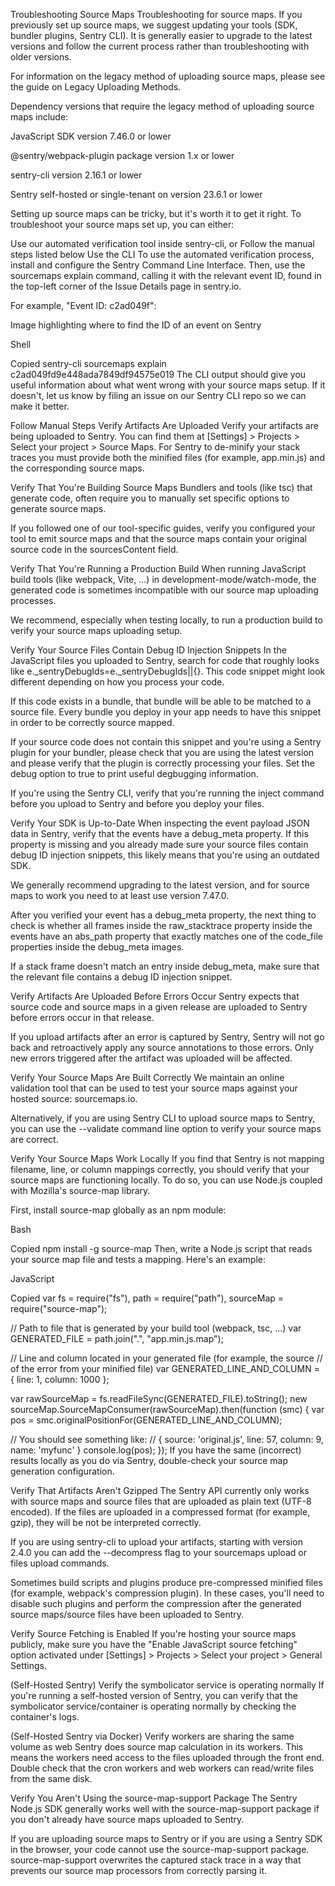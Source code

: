 Troubleshooting Source Maps
Troubleshooting for source maps.
If you previously set up source maps, we suggest updating your tools (SDK, bundler plugins, Sentry CLI). It is generally easier to upgrade to the latest versions and follow the current process rather than troubleshooting with older versions.

For information on the legacy method of uploading source maps, please see the guide on Legacy Uploading Methods.

Dependency versions that require the legacy method of uploading source maps include:

JavaScript SDK version 7.46.0 or lower

@sentry/webpack-plugin package version 1.x or lower

sentry-cli version 2.16.1 or lower

Sentry self-hosted or single-tenant on version 23.6.1 or lower

Setting up source maps can be tricky, but it's worth it to get it right. To troubleshoot your source maps set up, you can either:

Use our automated verification tool inside sentry-cli, or
Follow the manual steps listed below
Use the CLI
To use the automated verification process, install and configure the Sentry Command Line Interface. Then, use the sourcemaps explain command, calling it with the relevant event ID, found in the top-left corner of the Issue Details page in sentry.io.

For example, "Event ID: c2ad049f":

Image highlighting where to find the ID of an event on Sentry

Shell

Copied
sentry-cli sourcemaps explain c2ad049fd9e448ada7849df94575e019
The CLI output should give you useful information about what went wrong with your source maps setup. If it doesn't, let us know by filing an issue on our Sentry CLI repo so we can make it better.

Follow Manual Steps
Verify Artifacts Are Uploaded
Verify your artifacts are being uploaded to Sentry. You can find them at [Settings] > Projects > Select your project > Source Maps. For Sentry to de-minify your stack traces you must provide both the minified files (for example, app.min.js) and the corresponding source maps.

Verify That You're Building Source Maps
Bundlers and tools (like tsc) that generate code, often require you to manually set specific options to generate source maps.

If you followed one of our tool-specific guides, verify you configured your tool to emit source maps and that the source maps contain your original source code in the sourcesContent field.

Verify That You're Running a Production Build
When running JavaScript build tools (like webpack, Vite, ...) in development-mode/watch-mode, the generated code is sometimes incompatible with our source map uploading processes.

We recommend, especially when testing locally, to run a production build to verify your source maps uploading setup.

Verify Your Source Files Contain Debug ID Injection Snippets
In the JavaScript files you uploaded to Sentry, search for code that roughly looks like e._sentryDebugIds=e._sentryDebugIds||{}. This code snippet might look different depending on how you process your code.

If this code exists in a bundle, that bundle will be able to be matched to a source file. Every bundle you deploy in your app needs to have this snippet in order to be correctly source mapped.

If your source code does not contain this snippet and you're using a Sentry plugin for your bundler, please check that you are using the latest version and please verify that the plugin is correctly processing your files. Set the debug option to true to print useful degbugging information.

If you're using the Sentry CLI, verify that you're running the inject command before you upload to Sentry and before you deploy your files.

Verify Your SDK is Up-to-Date
When inspecting the event payload JSON data in Sentry, verify that the events have a debug_meta property. If this property is missing and you already made sure your source files contain debug ID injection snippets, this likely means that you're using an outdated SDK.

We generally recommend upgrading to the latest version, and for source maps to work you need to at least use version 7.47.0.

After you verified your event has a debug_meta property, the next thing to check is whether all frames inside the raw_stacktrace property inside the events have an abs_path property that exactly matches one of the code_file properties inside the debug_meta images.

If a stack frame doesn't match an entry inside debug_meta, make sure that the relevant file contains a debug ID injection snippet.

Verify Artifacts Are Uploaded Before Errors Occur
Sentry expects that source code and source maps in a given release are uploaded to Sentry before errors occur in that release.

If you upload artifacts after an error is captured by Sentry, Sentry will not go back and retroactively apply any source annotations to those errors. Only new errors triggered after the artifact was uploaded will be affected.

Verify Your Source Maps Are Built Correctly
We maintain an online validation tool that can be used to test your source maps against your hosted source: sourcemaps.io.

Alternatively, if you are using Sentry CLI to upload source maps to Sentry, you can use the --validate command line option to verify your source maps are correct.

Verify Your Source Maps Work Locally
If you find that Sentry is not mapping filename, line, or column mappings correctly, you should verify that your source maps are functioning locally. To do so, you can use Node.js coupled with Mozilla's source-map library.

First, install source-map globally as an npm module:

Bash

Copied
npm install -g source-map
Then, write a Node.js script that reads your source map file and tests a mapping. Here's an example:

JavaScript

Copied
var fs = require("fs"),
path = require("path"),
sourceMap = require("source-map");

// Path to file that is generated by your build tool (webpack, tsc, ...)
var GENERATED_FILE = path.join(".", "app.min.js.map");

// Line and column located in your generated file (for example, the source
// of the error from your minified file)
var GENERATED_LINE_AND_COLUMN = { line: 1, column: 1000 };

var rawSourceMap = fs.readFileSync(GENERATED_FILE).toString();
new sourceMap.SourceMapConsumer(rawSourceMap).then(function (smc) {
var pos = smc.originalPositionFor(GENERATED_LINE_AND_COLUMN);

// You should see something like:
// { source: 'original.js', line: 57, column: 9, name: 'myfunc' }
console.log(pos);
});
If you have the same (incorrect) results locally as you do via Sentry, double-check your source map generation configuration.

Verify That Artifacts Aren't Gzipped
The Sentry API currently only works with source maps and source files that are uploaded as plain text (UTF-8 encoded). If the files are uploaded in a compressed format (for example, gzip), they will be not be interpreted correctly.

If you are using sentry-cli to upload your artifacts, starting with version 2.4.0 you can add the --decompress flag to your sourcemaps upload or files upload commands.

Sometimes build scripts and plugins produce pre-compressed minified files (for example, webpack's compression plugin). In these cases, you'll need to disable such plugins and perform the compression after the generated source maps/source files have been uploaded to Sentry.

Verify Source Fetching is Enabled
If you're hosting your source maps publicly, make sure you have the "Enable JavaScript source fetching" option activated under [Settings] > Projects > Select your project > General Settings.

(Self-Hosted Sentry) Verify the symbolicator service is operating normally
If you're running a self-hosted version of Sentry, you can verify that the symbolicator service/container is operating normally by checking the container's logs.

(Self-Hosted Sentry via Docker) Verify workers are sharing the same volume as web
Sentry does source map calculation in its workers. This means the workers need access to the files uploaded through the front end. Double check that the cron workers and web workers can read/write files from the same disk.

Verify You Aren't Using the source-map-support Package
The Sentry Node.js SDK generally works well with the source-map-support package if you don't already have source maps uploaded to Sentry.

If you are uploading source maps to Sentry or if you are using a Sentry SDK in the browser, your code cannot use the source-map-support package. source-map-support overwrites the captured stack trace in a way that prevents our source map processors from correctly parsing it.